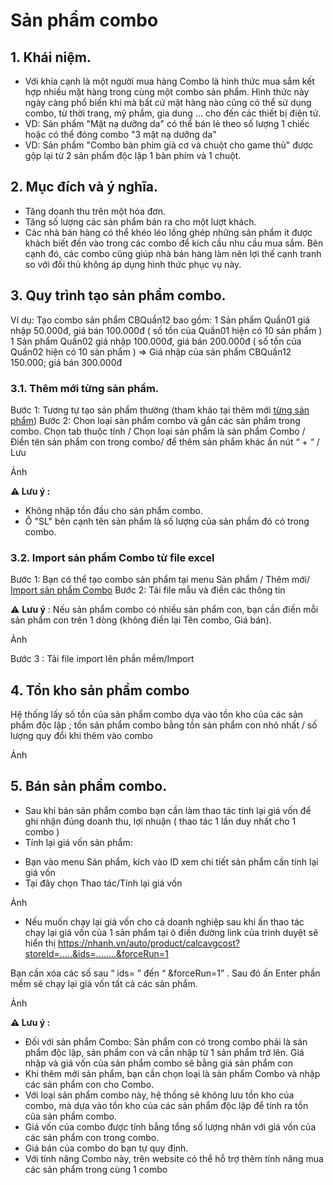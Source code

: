 # Sản phẩm combo
## 1. Khái niệm.
- Với khía cạnh là một người mua hàng Combo là hình thức mua sắm kết hợp nhiều mặt hàng trong cùng một combo sản phẩm. Hình thức này ngày càng phổ biến khi mà bất cứ mặt hàng nào cũng có thể sử dụng combo, từ thời trang, mỹ phẩm, gia dung … cho đến các thiết bị điện tử.
- VD: Sản phẩm "Mặt nạ dưỡng da" có thể bán lẻ theo số lượng 1 chiếc hoặc có thể đóng combo "3 mặt nạ dưỡng da"
- VD: Sản phẩm "Combo bàn phím giả cơ và chuột cho game thủ" được gộp lại từ 2 sản phẩm độc lập 1 bàn phím và 1 chuột.
## 2. Mục đích và ý nghĩa.
- Tăng doanh thu trên một hóa đơn.
- Tăng số lượng các sản phẩm bán ra cho một lượt khách.
- Các nhà bán hàng có thể khéo léo lồng ghép những sản phẩm ít được khách biết đến vào trong các combo để kích cầu nhu cầu mua sắm. Bên cạnh đó, các combo cũng giúp nhà bán hàng làm nên lợi thế cạnh tranh so với đối thủ không áp dụng hình thức phục vụ này.
## 3. Quy trình tạo sản phẩm combo.
Ví dụ: Tạo combo sản phẩm CBQuần12 bao gồm:
1 Sản phẩm Quần01 giá nhập 50.000đ,  giá bán 100.000đ ( số tồn của Quần01 hiện có 10 sản phẩm )
1 Sản phẩm Quần02 giá nhập 100.000đ, giá bán 200.000đ ( số tồn của Quần02 hiện có 10 sản phẩm )
=> Giá nhập của sản phẩm CBQuần12 150.000; giá bán 300.000đ
### 3.1. Thêm mới từng sản phẩm.
Bước 1: Tương tự tạo sản phẩm thường (tham khảo tại thêm mới [từng sản phẩm]())
Bước 2: Chon loại sản phẩm combo và gắn các sản phẩm trong combo.
Chọn tab thuộc tính / Chọn loại sản phẩm là sản phẩm Combo / Điền tên sản phẩm con trong combo/ để thêm sản phẩm khác ấn nút “ + “ / Lưu

Ảnh![]()

**:warning: Lưu ý :**
- Không nhập tồn đầu cho sản phẩm combo.
- Ô "SL" bên cạnh tên sản phẩm là số lượng của sản phẩm đó có trong combo.
### 3.2. Import sản phẩm Combo từ file excel
Bước 1: Bạn có thể tạo combo sản phẩm tại menu Sản phẩm / Thêm mới/ [Import sản phẩm Combo]()
Bước 2: Tải file mẫu và điền các thông tin

:warning: **Lưu ý** : Nếu sản phẩm combo có nhiều sản phẩm con, bạn cần điền mỗi sản phẩm con trên 1 dòng (không điền lại Tên combo, Giá bán).

Ảnh![]()

Bước 3 : Tải file import lên phần mềm/Import
## 4. Tồn kho sản phẩm combo
Hệ thống lấy số tồn của sản phẩm combo dựa vào tồn kho của các sản phẩm độc lập ; tồn sản phẩm combo bằng tồn sản phẩm con nhỏ nhất / số lượng quy đổi khi thêm vào combo

Ảnh ![]()

## 5. Bán sản phẩm combo.
- Sau khi bán sản phẩm combo bạn cần làm thao tác tính lại giá vốn để  ghi nhận đúng doanh thu, lợi nhuận ( thao tác 1 lần duy nhất cho 1 combo )
- Tính lại giá vốn sản phẩm:
+ Bạn vào menu Sản phẩm, kích vào ID xem chi tiết sản phẩm cần tính lại giá vốn
+ Tại đây chọn Thao tác/Tính lại giá vốn

Ảnh ![]()

- Nếu muốn chạy lại giá vốn cho cả doanh nghiệp sau khi ấn thao tác chạy lại giá vốn của 1 sản phẩm tại ô điền đường link của trình duyệt sẽ hiển thị https://nhanh.vn/auto/product/calcavgcost?storeId=.....&ids=........&forceRun=1

Bạn cần xóa các số sau “ ids= ” đến “ &forceRun=1” . Sau đó ấn Enter phần mềm sẽ chạy lại giá vốn tất cả các sản phẩm.


Ảnh ![]()


**:warning: Lưu ý :**
- Đối với sản phẩm Combo: Sản phẩm con có trong combo phải là sản phẩm độc lập, sản phẩm con và cần nhập từ 1 sản phẩm trở lên.
Giá nhập và giá vốn của sản phẩm combo sẽ bằng giá sản phẩm con
- Khi thêm mới sản phẩm, bạn cần chọn loại là sản phẩm Combo và nhập các sản phẩm con cho Combo.
- Với loại sản phẩm combo này, hệ thống sẽ không lưu tồn kho của combo, mà dựa vào tồn kho của các sản phẩm độc lập để tính ra tồn của sản phẩm combo.
- Giá vốn của combo được tính bẳng tổng số lượng nhân với giá vốn của các sản phẩm con trong combo.
- Giá bán của combo do bạn tự quy định.
- Với tính năng Combo này, trên website có thể hỗ trợ thêm tính năng mua các sản phẩm trong cùng 1 combo
